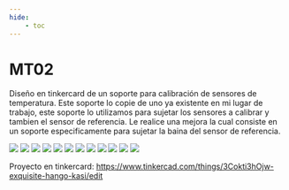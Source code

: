 ```yaml
---
hide:
    - toc
---
```


# MT02

Diseño en tinkercard de un soporte para calibración de sensores de temperatura.
Este soporte lo copie de uno ya existente en mi lugar de trabajo, este soporte lo utilizamos para sujetar los sensores a calibrar y tambien el sensor de referencia. Le realice una mejora la cual consiste en un soporte especificamente para sujetar la baina del sensor de referencia.  

![](../images/MT02/vectorizacionpuntos.PNG)
![](../images/MT02/creaciondesoporte.PNG)
![](../images/MT02/realizandovacio.PNG)
![](../images/MT02/sinlogo.PNG)
![](../images/MT02/conlogo.PNG)
![](../images/MT02/proyectoterminadocaptura.PNG)
![](../images/MT02/proyectoterminado.PNG)
![](../images/MT02/base.PNG)
![](../images/MT02/brazo.PNG)
![](../images/MT02/pasebaina.PNG)
![](../images/MT02/tonillo.PNG)
![](../images/MT02/entregadesoporte.PNG)

Proyecto en tinkercard: https://www.tinkercad.com/things/3Cokti3hOjw-exquisite-hango-kasi/edit
